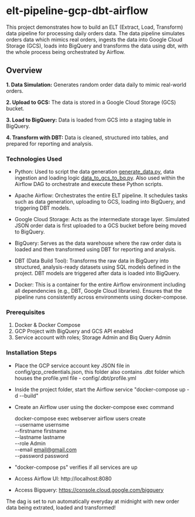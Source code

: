 # elt-pipeline-gcp-dbt-airflow
This project demonstrates how to build an ELT (Extract, Load, Transform) data pipeline for processing daily orders data. The data pipeline simulates orders data which mimics real orders, ingests the data into Google Cloud Storage (GCS), loads into BigQuery and transforms the data using dbt, with the whole process being orchestrated by Airflow.

## Overview
**1. Data Simulation:** Generates random order data daily to mimic real-world orders.

**2. Upload to GCS:** The data is stored in a Google Cloud Storage (GCS) bucket.

**3. Load to BigQuery:** Data is loaded from GCS into a staging table in BigQuery.


**4. Transform with DBT:** Data is cleaned, structured into tables, and prepared for reporting and analysis. 

### Technologies Used
- Python: Used to script the data generation [generate_data.py](https://github.com/Oreoluwa100/elt-pipeline-gcp-dbt-airflow/blob/main/ELT_PIPELINE/dags/generate_data.py), data ingestion and loading logic [data_to_gcs_to_bq.py](https://github.com/Oreoluwa100/elt-pipeline-gcp-dbt-airflow/blob/main/ELT_PIPELINE/dags/data_to_gcs_to_bq.py). Also used within the Airflow DAG to orchestrate and execute these Python scripts.

- Apache Airflow: Orchestrates the entire ELT pipeline. It schedules tasks such as data generation, uploading to GCS, loading into BigQuery, and triggering DBT models.

- Google Cloud Storage: Acts as the intermediate storage layer. Simulated JSON order data is first uploaded to a GCS bucket before being moved to BigQuery.

- BigQuery: Serves as the data warehouse where the raw order data is loaded and then transformed using DBT for reporting and analysis.

- DBT (Data Build Tool): Transforms the raw data in BigQuery into structured, analysis-ready datasets using SQL models defined in the project. DBT models are triggered after data is loaded into BigQuery.

- Docker: This is a container for the entire Airflow environment including all dependencies (e.g., DBT, Google Cloud libraries). Ensures that the pipeline runs consistently across environments using docker-compose.

### Prerequisites

1. Docker & Docker Compose
2. GCP Project with BigQuery and GCS API enabled
3. Service account with roles; Storage Admin and Biq Query Admin

### Installation Steps

* Place the GCP service account key JSON file in config/gcp_credentials.json, this folder also contains .dbt folder which houses the profile.yml file - config/.dbt/profile.yml
* Inside the project folder, start the Airflow service "docker-compose up -d --build"
* Create an Airflow user using the docker-compose exec command
  
  docker-compose exec webserver airflow users create \
     --username usernsme \
     --firstname firstname \
     --lastname lastname \
     --role Admin \
     --email email@gmail.com \
     --password password
* "docker-compose ps" verifies if all services are up
* Access Airflow UI: http://localhost:8080
* Access Bigquery: https://console.cloud.google.com/bigquery

The dag is set to run automatically everyday at midnight with new order data being extrated, loaded and transformed!
